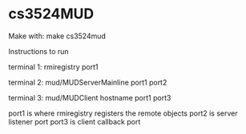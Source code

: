# cs3524MUD

Make with: make cs3524mud

Instructions to run

terminal 1: rmiregistry port1

terminal 2: mud/MUDServerMainline port1 port2

terminal 3: mud/MUDClient hostname port1 port3

port1 is where rmiregistry registers the remote objects
port2 is server listener port
port3 is client callback port
